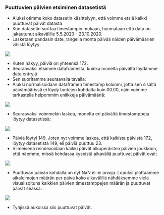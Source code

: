 ### Puuttuvien päivien etsiminen datasetistä

- Aluksi otimme koko datasetin käsittelyyn, että voimme etsiä kaikki puuttuvat päivät datasta
- Kun datasetin sorttaa timestampin mukaan, huomataan että data on jakautunut aikavälille 5.5.2020 - 23.10.2020.
- Lasketaan pandasin date_rangella monta päivää näiden päivämäärien välistä löytyy:

![](https://gitlab.dclabra.fi/wiki/uploads/upload_2b52aad256294361ee4c4da3fd77cdc0.png)

- Kuten näkyy, päiviä on yhteensä 172.
- Seuraavaksi etsimme dataframesta, kuinka monelta päivältä löydämme data entryjä
- Sen suoritamme seuraavalla tavalla: 
- Aluksi normalisoidaan dataframen timestamp kolumni, jotta sen sisältä päivämäärissä ei löydy tuntejen kohdalta kuin 00.00, näin voimme tarkastella helpommim uniikkeja päivämääriä:

![](https://gitlab.dclabra.fi/wiki/uploads/upload_5f70864bb9cbbec53769d8250ce89c44.png)

- Seuraavaksi voimmekin laskea, monelta eri päivältä timestamppeja löytyy datasetissä:

![](https://gitlab.dclabra.fi/wiki/uploads/upload_4b9c3d53b451b301d03d3ddd23cb9c8f.png)

- Päiviä löytyi 149. Joten nyt voimme laskea, että kaikista päivistä 172, löytyy datasetistä 149, eli päiviä puuttuu 23.
- Viimeisenä reindexoidaan kaikki päivät alkuperäisten päivien joukkoon, että näemme, missä kohdassa kyseistä aikaväliä puuttuvat päivät ovat:

![](https://gitlab.dclabra.fi/wiki/uploads/upload_60acee10743d77fe5bc081b6d2602957.png)

- Puuttuvan päivän kohdalla on nyt NaN eli ei arvoja. Lopuksi plottaamme aikaleimojen määrän per päivä koko aikavälillä nähdäksemme vielä visualisoituna kaikkien päivien timestamppejen määrän ja puuttuvat päivät seassa:

![](https://gitlab.dclabra.fi/wiki/uploads/upload_f2c745d63eaca32bde7b96bb63a34e55.png)

- Tyhjissä aukoissa siis puuttuvat päivät.
